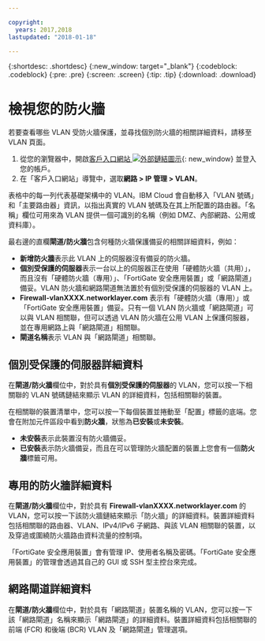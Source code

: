 ```yaml
---

copyright:
  years: 2017,2018
lastupdated: "2018-01-18"

---
```


{:shortdesc: .shortdesc}
{:new_window: target="_blank"}
{:codeblock: .codeblock}
{:pre: .pre}
{:screen: .screen}
{:tip: .tip}
{:download: .download}

# 檢視您的防火牆

若要查看哪些 VLAN 受防火牆保護，並尋找個別防火牆的相關詳細資料，請移至 VLAN 頁面。

1. 從您的瀏覽器中，開啟[客戶入口網站 ![外部鏈結圖示](../../icons/launch-glyph.svg "外部鏈結圖示")](https://control.softlayer.com/){: new_window} 並登入您的帳戶。
2. 在「客戶入口網站」導覽中，選取**網路 > IP 管理 > VLAN**。

表格中的每一列代表基礎架構中的 VLAN。IBM Cloud 會自動移入「VLAN 號碼」和「主要路由器」資訊，以指出真實的 VLAN 號碼及在其上所配置的路由器。「名稱」欄位可用來為 VLAN 提供一個可識別的名稱（例如 DMZ、內部網路、公用或資料庫）。

最右邊的直欄**閘道/防火牆**包含何種防火牆保護備妥的相關詳細資料，例如：

- **新增防火牆**表示此 VLAN 上的伺服器沒有備妥的防火牆。
- **個別受保護的伺服器**表示一台以上的伺服器正在使用「硬體防火牆（共用）」，而且沒有「硬體防火牆（專用）」、「FortiGate 安全應用裝置」或「網路閘道」備妥。VLAN 防火牆和網路閘道無法置於有個別受保護的伺服器的 VLAN 上。
- **Firewall-vlanXXXX.networklayer.com** 表示有「硬體防火牆（專用）」或「FortiGate 安全應用裝置」備妥。只有一個 VLAN 防火牆或「網路閘道」可以與 VLAN 相關聯，但可以透過 VLAN 防火牆在公用 VLAN 上保護伺服器，並在專用網路上與「網路閘道」相關聯。
- **閘道名稱**表示 VLAN 與「網路閘道」相關聯。

## 個別受保護的伺服器詳細資料

在**閘道/防火牆**欄位中，對於具有**個別受保護的伺服器**的 VLAN，您可以按一下相關聯的 VLAN 號碼鏈結來顯示 VLAN 的詳細資料，包括相關聯的裝置。

在相關聯的裝置清單中，您可以按一下每個裝置並捲動至「配置」標籤的底端。您會在附加元件區段中看到**防火牆**，狀態為**已安裝**或**未安裝**。

- **未安裝**表示此裝置沒有防火牆備妥。
- **已安裝**表示防火牆備妥，而且在可以管理防火牆配置的裝置上您會有一個**防火牆**標籤可用。

## 專用的防火牆詳細資料

在**閘道/防火牆**欄位中，對於具有 **Firewall-vlanXXXX.networklayer.com** 的 VLAN，您可以按一下該防火牆鏈結來顯示「防火牆」的詳細資料。裝置詳細資料包括相關聯的路由器、VLAN、IPv4/IPv6 子網路、與該 VLAN 相關聯的裝置，以及穿過或圍繞防火牆路由資料流量的控制項。

「FortiGate 安全應用裝置」會有管理 IP、使用者名稱及密碼。「FortiGate 安全應用裝置」的管理會透過其自己的 GUI 或 SSH 型主控台來完成。

## 網路閘道詳細資料

在**閘道/防火牆**欄位中，對於具有「網路閘道」裝置名稱的 VLAN，您可以按一下該「網路閘道」名稱來顯示「網路閘道」的詳細資料。裝置詳細資料包括相關聯的前端 (FCR) 和後端 (BCR) VLAN 及「網路閘道」管理選項。

